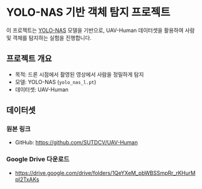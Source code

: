 # YOLO-NAS 기반 객체 탐지 프로젝트

이 프로젝트는 [YOLO-NAS](https://docs.ultralytics.com/ko/models/yolo-nas/#supported-tasks-and-modes) 모델을 기반으로, UAV-Human 데이터셋을 활용하여 사람 및 객체를 탐지하는 실험을 진행합니다.

## 프로젝트 개요

- 목적: 드론 시점에서 촬영된 영상에서 사람을 정밀하게 탐지
- 모델: YOLO-NAS (`yolo_nas_l.pt`)
- 데이터셋: UAV-Human

## 데이터셋

### 원본 링크
- GitHub: https://github.com/SUTDCV/UAV-Human

### Google Drive 다운로드
- https://drive.google.com/drive/folders/1QeYXeM_pbWBSSmpRr_rKHurMpI2TxAKs
